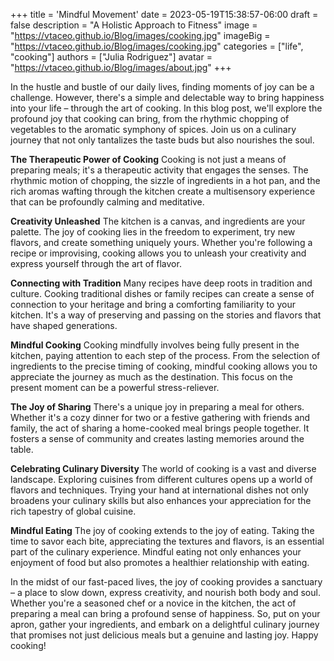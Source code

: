 +++
title = 'Mindful Movement'
date = 2023-05-19T15:38:57-06:00
draft = false
description = "A Holistic Approach to Fitness"
image = "https://vtaceo.github.io/Blog/images/cooking.jpg"
imageBig = "https://vtaceo.github.io/Blog/images/cooking.jpg"
categories = ["life", "cooking"]
authors = ["Julia Rodriguez"]
avatar = "https://vtaceo.github.io/Blog/images/about.jpg"
+++

In the hustle and bustle of our daily lives, finding moments of joy can be a challenge. However, there's a simple and delectable way to bring happiness into your life – through the art of cooking. In this blog post, we'll explore the profound joy that cooking can bring, from the rhythmic chopping of vegetables to the aromatic symphony of spices. Join us on a culinary journey that not only tantalizes the taste buds but also nourishes the soul.

**The Therapeutic Power of Cooking**
Cooking is not just a means of preparing meals; it's a therapeutic activity that engages the senses. The rhythmic motion of chopping, the sizzle of ingredients in a hot pan, and the rich aromas wafting through the kitchen create a multisensory experience that can be profoundly calming and meditative.

**Creativity Unleashed**
The kitchen is a canvas, and ingredients are your palette. The joy of cooking lies in the freedom to experiment, try new flavors, and create something uniquely yours. Whether you're following a recipe or improvising, cooking allows you to unleash your creativity and express yourself through the art of flavor.

**Connecting with Tradition**
Many recipes have deep roots in tradition and culture. Cooking traditional dishes or family recipes can create a sense of connection to your heritage and bring a comforting familiarity to your kitchen. It's a way of preserving and passing on the stories and flavors that have shaped generations.

**Mindful Cooking**
Cooking mindfully involves being fully present in the kitchen, paying attention to each step of the process. From the selection of ingredients to the precise timing of cooking, mindful cooking allows you to appreciate the journey as much as the destination. This focus on the present moment can be a powerful stress-reliever.

**The Joy of Sharing**
There's a unique joy in preparing a meal for others. Whether it's a cozy dinner for two or a festive gathering with friends and family, the act of sharing a home-cooked meal brings people together. It fosters a sense of community and creates lasting memories around the table.

**Celebrating Culinary Diversity**
The world of cooking is a vast and diverse landscape. Exploring cuisines from different cultures opens up a world of flavors and techniques. Trying your hand at international dishes not only broadens your culinary skills but also enhances your appreciation for the rich tapestry of global cuisine.

**Mindful Eating**
The joy of cooking extends to the joy of eating. Taking the time to savor each bite, appreciating the textures and flavors, is an essential part of the culinary experience. Mindful eating not only enhances your enjoyment of food but also promotes a healthier relationship with eating.

In the midst of our fast-paced lives, the joy of cooking provides a sanctuary – a place to slow down, express creativity, and nourish both body and soul. Whether you're a seasoned chef or a novice in the kitchen, the act of preparing a meal can bring a profound sense of happiness. So, put on your apron, gather your ingredients, and embark on a delightful culinary journey that promises not just delicious meals but a genuine and lasting joy. Happy cooking!